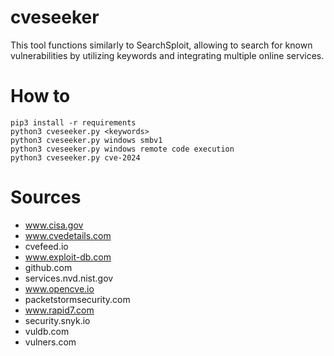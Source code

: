 # cveseeker
This tool functions similarly to SearchSploit, allowing to search for known vulnerabilities by utilizing keywords and integrating multiple online services.

# How to
```
pip3 install -r requirements
python3 cveseeker.py <keywords>
python3 cveseeker.py windows smbv1
python3 cveseeker.py windows remote code execution
python3 cveseeker.py cve-2024
```

# Sources
- www.cisa.gov
- www.cvedetails.com
- cvefeed.io
- www.exploit-db.com
- github.com
- services.nvd.nist.gov
- www.opencve.io
- packetstormsecurity.com
- www.rapid7.com
- security.snyk.io
- vuldb.com
- vulners.com